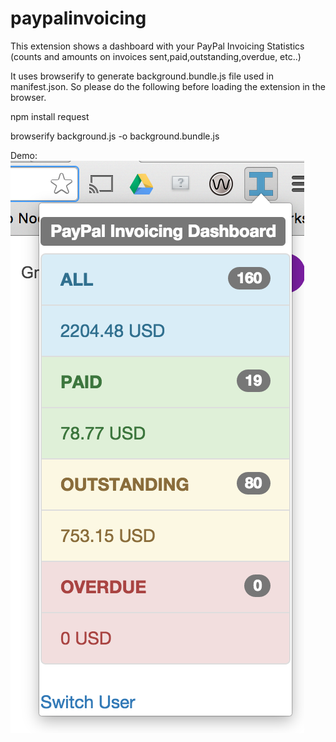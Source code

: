 # paypalinvoicing

This extension shows a dashboard with your PayPal Invoicing Statistics (counts and amounts on invoices sent,paid,outstanding,overdue, etc..)

It uses browserify to generate background.bundle.js file used in manifest.json. So please do the following before loading the extension in the browser.

npm install request

browserify background.js -o background.bundle.js

Demo:
![alt tag](https://github.com/sbkexperiments/paypalinvoicing/blob/master/demo.png)
